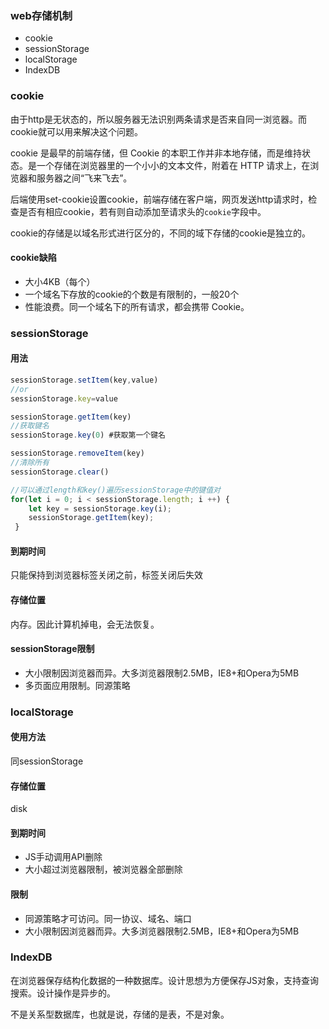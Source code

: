### web存储机制
- cookie
- sessionStorage
- localStorage
- IndexDB
### cookie
由于http是无状态的，所以服务器无法识别两条请求是否来自同一浏览器。而cookie就可以用来解决这个问题。

cookie 是最早的前端存储，但 Cookie 的本职工作并非本地存储，而是维持状态。是一个存储在浏览器里的一个小小的文本文件，附着在 HTTP 请求上，在浏览器和服务器之间“飞来飞去”。

后端使用set-cookie设置cookie，前端存储在客户端，网页发送http请求时，检查是否有相应cookie，若有则自动添加至请求头的`cookie`字段中。

cookie的存储是以域名形式进行区分的，不同的域下存储的cookie是独立的。
#### cookie缺陷
- 大小4KB（每个）
- 一个域名下存放的cookie的个数是有限制的，一般20个
- 性能浪费。同一个域名下的所有请求，都会携带 Cookie。
### sessionStorage
#### 用法
```js
sessionStorage.setItem(key,value)
//or
sessionStorage.key=value

sessionStorage.getItem(key)
//获取键名
sessionStorage.key(0) #获取第一个键名

sessionStorage.removeItem(key)
//清除所有
sessionStorage.clear()

//可以通过length和key()遍历sessionStorage中的键值对
for(let i = 0; i < sessionStorage.length; i ++) {
 	let key = sessionStorage.key(i);
    sessionStorage.getItem(key);
 }
```
#### 到期时间
只能保持到浏览器标签关闭之前，标签关闭后失效
#### 存储位置
内存。因此计算机掉电，会无法恢复。
#### sessionStorage限制
- 大小限制因浏览器而异。大多浏览器限制2.5MB，IE8+和Opera为5MB
- 多页面应用限制。同源策略
### localStorage
#### 使用方法
同sessionStorage
#### 存储位置
disk
#### 到期时间
- JS手动调用API删除
- 大小超过浏览器限制，被浏览器全部删除
#### 限制
- 同源策略才可访问。同一协议、域名、端口
- 大小限制因浏览器而异。大多浏览器限制2.5MB，IE8+和Opera为5MB
### IndexDB
在浏览器保存结构化数据的一种数据库。设计思想为方便保存JS对象，支持查询搜索。设计操作是异步的。

不是关系型数据库，也就是说，存储的是表，不是对象。